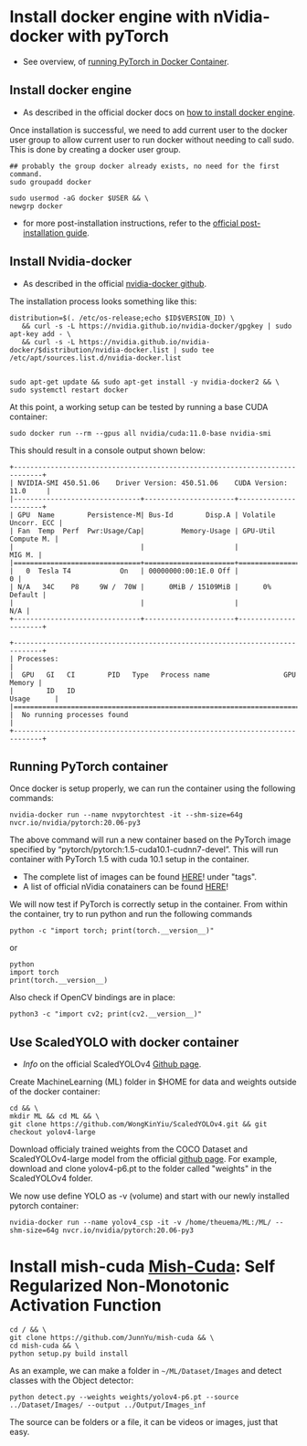 # Install docker engine with nVidia-docker with pyTorch
- See overview, of [running PyTorch in Docker Container](https://alvissalim.com/2020/05/16/running-pytorch-in-docker-container/).

## Install docker engine
- As described in the official docker docs on [how to install docker engine](https://docs.docker.com/engine/install/ubuntu/).

Once installation is successful, we need to add current user to the docker user group to allow current user to run docker without needing to call sudo. This is done by creating a docker user group.

```
## probably the group docker already exists, no need for the first command.
sudo groupadd docker 

sudo usermod -aG docker $USER && \
newgrp docker
```

- for more post-installation instructions, refer to the [official post-installation guide](https://docs.docker.com/engine/install/linux-postinstall/).

## Install Nvidia-docker
- As described in the official [nvidia-docker github](https://github.com/NVIDIA/nvidia-docker).

The installation process looks something like this: 

```
distribution=$(. /etc/os-release;echo $ID$VERSION_ID) \
   && curl -s -L https://nvidia.github.io/nvidia-docker/gpgkey | sudo apt-key add - \
   && curl -s -L https://nvidia.github.io/nvidia-docker/$distribution/nvidia-docker.list | sudo tee /etc/apt/sources.list.d/nvidia-docker.list


sudo apt-get update && sudo apt-get install -y nvidia-docker2 && \
sudo systemctl restart docker
```

At this point, a working setup can be tested by running a base CUDA container:

```
sudo docker run --rm --gpus all nvidia/cuda:11.0-base nvidia-smi
```

This should result in a console output shown below:

```
+-----------------------------------------------------------------------------+
| NVIDIA-SMI 450.51.06    Driver Version: 450.51.06    CUDA Version: 11.0     |
|-------------------------------+----------------------+----------------------+
| GPU  Name        Persistence-M| Bus-Id        Disp.A | Volatile Uncorr. ECC |
| Fan  Temp  Perf  Pwr:Usage/Cap|         Memory-Usage | GPU-Util  Compute M. |
|                               |                      |               MIG M. |
|===============================+======================+======================|
|   0  Tesla T4            On   | 00000000:00:1E.0 Off |                    0 |
| N/A   34C    P8     9W /  70W |      0MiB / 15109MiB |      0%      Default |
|                               |                      |                  N/A |
+-------------------------------+----------------------+----------------------+

+-----------------------------------------------------------------------------+
| Processes:                                                                  |
|  GPU   GI   CI        PID   Type   Process name                  GPU Memory |
|        ID   ID                                                   Usage      |
|=============================================================================|
|  No running processes found                                                 |
+-----------------------------------------------------------------------------+
```

## Running PyTorch container

Once docker is setup properly, we can run the container using the following commands:

```
nvidia-docker run --name nvpytorchtest -it --shm-size=64g nvcr.io/nvidia/pytorch:20.06-py3
```

The above command will run a new container based on the PyTorch image specified by “pytorch/pytorch:1.5-cuda10.1-cudnn7-devel”. This will run container with PyTorch 1.5 with cuda 10.1 setup in the container. 
- The complete list of images can be found [HERE](https://hub.docker.com/r/pytorch/pytorch)! under "tags".
- A list of official nVidia conatainers can be found [HERE](https://ngc.nvidia.com/catalog/containers?orderBy=modifiedDESC&pageNumber=1&query=&quickFilter=containers&filters=)!

We will now test if PyTorch is correctly setup in the container. From within the container, try to run python and run the following commands

```
python -c "import torch; print(torch.__version__)"
```

or

```
python
import torch
print(torch.__version__)
```

Also check if OpenCV bindings are in place: 
```
python3 -c "import cv2; print(cv2.__version__)"
```

## Use ScaledYOLO with docker container
- *Info* on the official ScaledYOLOv4 [Github page](https://github.com/WongKinYiu/ScaledYOLOv4/tree/yolov4-large).

Create MachineLearning (ML) folder in $HOME for data and weights outside of the docker container: 
```
cd && \
mkdir ML && cd ML && \
git clone https://github.com/WongKinYiu/ScaledYOLOv4.git && git checkout yolov4-large
```

Download officialy trained weights from the COCO Dataset and ScaledYOLOv4-large model from the official [github page](https://github.com/WongKinYiu/ScaledYOLOv4/tree/yolov4-large).
For example, download and clone yolov4-p6.pt to the folder called "weights" in the ScaledYOLOv4 folder. 

We now use define YOLO as -v (volume) and start with our newly installed pytorch container: 
```
nvidia-docker run --name yolov4_csp -it -v /home/theuema/ML:/ML/ --shm-size=64g nvcr.io/nvidia/pytorch:20.06-py3
```

# Install mish-cuda [Mish-Cuda](https://github.com/JunnYu/mish-cuda): Self Regularized Non-Monotonic Activation Function

```
cd / && \
git clone https://github.com/JunnYu/mish-cuda && \
cd mish-cuda && \
python setup.py build install
```

As an example, we can make a folder in `~/ML/Dataset/Images` and detect classes with the Object detector:

```
python detect.py --weights weights/yolov4-p6.pt --source ../Dataset/Images/ --output ../Output/Images_inf
```

The source can be folders or a file, it can be videos or images, just that easy. 